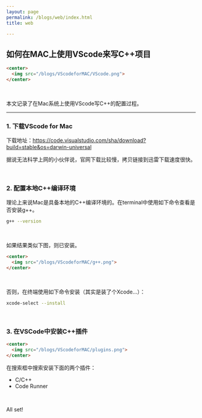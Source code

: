 ```yaml
---
layout: page
permalink: /blogs/web/index.html
title: web

---
```


## 如何在MAC上使用VScode来写C++项目



```html
<center>
  <img src="/blogs/VScodeforMAC/VScode.png">
</center>
```

<br>

本文记录了在Mac系统上使用VScode写C++的配置过程。

---

### 1. 下载VScode for Mac

下载地址：https://code.visualstudio.com/sha/download?build=stable&os=darwin-universal

据说无法科学上网的小伙伴说，官网下载比较慢，拷贝链接到迅雷下载速度很快。

<br>

### 2. 配置本地C++编译环境

理论上来说Mac是具备本地的C++编译环境的。在terminal中使用如下命令查看是否安装g++。

```bash
g++ --version
```

<br>

如果结果类似下图，则已安装。

```html
<center>
  <img src="/blogs/VScodeforMAC/g++.png">
</center>
```

<br>

否则，在终端使用如下命令安装（其实是装了个Xcode...）：

```bash
xcode-select --install
```

<br>

### 3. 在VSCode中安装C++插件

```html
<center>
  <img src="/blogs/VScodeforMAC/plugins.png">
</center>
```

在搜索框中搜索安装下面的两个插件：

* C/C++
* Code Runner

<br>

All set! 

